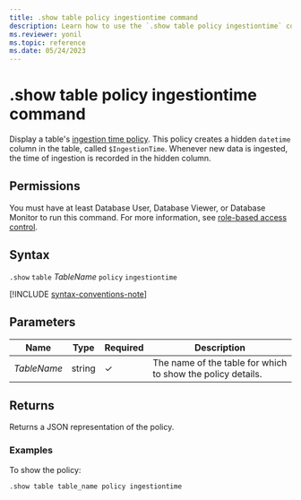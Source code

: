 ```yaml
---
title: .show table policy ingestiontime command
description: Learn how to use the `.show table policy ingestiontime` command to display the table's ingestion time policy.
ms.reviewer: yonil
ms.topic: reference
ms.date: 05/24/2023
---
```

# .show table policy ingestiontime command

Display a table's [ingestion time policy](ingestion-time-policy.md). This policy creates a hidden `datetime` column in the table, called `$IngestionTime`. Whenever new data is ingested, the time of ingestion is recorded in the hidden column.

## Permissions

You must have at least Database User, Database Viewer, or Database Monitor to run this command. For more information, see [role-based access control](access-control/role-based-access-control.md).

## Syntax

`.show` `table` *TableName* `policy` `ingestiontime`

[!INCLUDE [syntax-conventions-note](../../includes/syntax-conventions-note.md)]

## Parameters

|Name|Type|Required|Description|
|--|--|--|--|
|*TableName*|string|&check;|The name of the table for which to show the policy details.|

## Returns

Returns a JSON representation of the policy.

### Examples

To show the policy:

```kusto
.show table table_name policy ingestiontime 
```
